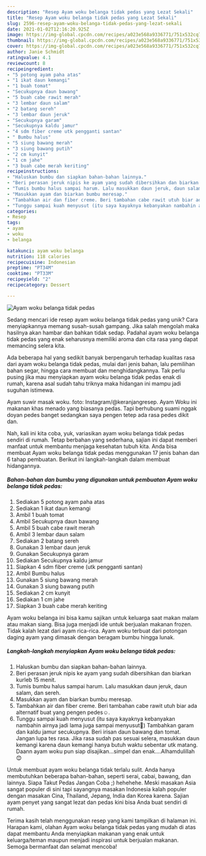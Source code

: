 ```yaml
---
description: "Resep Ayam woku belanga tidak pedas yang Lezat Sekali"
title: "Resep Ayam woku belanga tidak pedas yang Lezat Sekali"
slug: 2596-resep-ayam-woku-belanga-tidak-pedas-yang-lezat-sekali
date: 2021-01-02T12:16:20.925Z
image: https://img-global.cpcdn.com/recipes/a023e568a9336771/751x532cq70/ayam-woku-belanga-tidak-pedas-foto-resep-utama.jpg
thumbnail: https://img-global.cpcdn.com/recipes/a023e568a9336771/751x532cq70/ayam-woku-belanga-tidak-pedas-foto-resep-utama.jpg
cover: https://img-global.cpcdn.com/recipes/a023e568a9336771/751x532cq70/ayam-woku-belanga-tidak-pedas-foto-resep-utama.jpg
author: Janie Schmidt
ratingvalue: 4.1
reviewcount: 8
recipeingredient:
- "5 potong ayam paha atas"
- "1 ikat daun kemangi"
- "1 buah tomat"
- "Secukupnya daun bawang"
- "5 buah cabe rawit merah"
- "3 lembar daun salam"
- "2 batang sereh"
- "3 lembar daun jeruk"
- "Secukupnya garam"
- "Secukupnya kaldu jamur"
- "4 sdm fiber creme utk pengganti santan"
- " Bumbu halus"
- "5 siung bawang merah"
- "3 siung bawang putih"
- "2 cm kunyit"
- "1 cm jahe"
- "3 buah cabe merah keriting"
recipeinstructions:
- "Haluskan bumbu dan siapkan bahan-bahan lainnya."
- "Beri perasan jeruk nipis ke ayam yang sudah dibersihkan dan biarkan kurleb 15 menit."
- "Tumis bumbu halus sampai harum. Lalu masukkan daun jeruk, daun salam, dan sereh."
- "Masukkan ayam dan biarkan bumbu meresap."
- "Tambahkan air dan fiber creme. Beri tambahan cabe rawit utuh biar ada alternatif buat yang pengen pedes☺️."
- "Tunggu sampai kuah menyusut (itu saya kayaknya kebanyakan nambahin airnya jadi lama juga sampai menyusut🤭) Tambahkan garam dan kaldu jamur secukupnya. Beri irisan daun bawang dan tomat. Jangan lupa tes rasa. Jika rasa sudah pas sesuai selera, masukkan daun kemangi karena daun kemangi hanya butuh waktu sebentar utk matang. Daann ayam woku pun siap disajikan...simpel dan enak....Alhamdulillah😊"
categories:
- Resep
tags:
- ayam
- woku
- belanga

katakunci: ayam woku belanga 
nutrition: 118 calories
recipecuisine: Indonesian
preptime: "PT34M"
cooktime: "PT33M"
recipeyield: "2"
recipecategory: Dessert

---
```



![Ayam woku belanga tidak pedas](https://img-global.cpcdn.com/recipes/a023e568a9336771/751x532cq70/ayam-woku-belanga-tidak-pedas-foto-resep-utama.jpg)

Sedang mencari ide resep ayam woku belanga tidak pedas yang unik? Cara menyiapkannya memang susah-susah gampang. Jika salah mengolah maka hasilnya akan hambar dan bahkan tidak sedap. Padahal ayam woku belanga tidak pedas yang enak seharusnya memiliki aroma dan cita rasa yang dapat memancing selera kita.

Ada beberapa hal yang sedikit banyak berpengaruh terhadap kualitas rasa dari ayam woku belanga tidak pedas, mulai dari jenis bahan, lalu pemilihan bahan segar, hingga cara membuat dan menghidangkannya. Tak perlu pusing jika mau menyiapkan ayam woku belanga tidak pedas enak di rumah, karena asal sudah tahu triknya maka hidangan ini mampu jadi suguhan istimewa.

Ayam suwir masak woku. foto: Instagram/@keranjangresep. Ayam Woku ini makanan khas menado yang biasanya pedas. Tapi berhubung suami nggak doyan pedes banget sedangkan saya pengen tetep ada rasa pedes dikit dan.


Nah, kali ini kita coba, yuk, variasikan ayam woku belanga tidak pedas sendiri di rumah. Tetap berbahan yang sederhana, sajian ini dapat memberi manfaat untuk membantu menjaga kesehatan tubuh kita. Anda bisa membuat Ayam woku belanga tidak pedas menggunakan 17 jenis bahan dan 6 tahap pembuatan. Berikut ini langkah-langkah dalam membuat hidangannya.

<!--inarticleads1-->

##### Bahan-bahan dan bumbu yang digunakan untuk pembuatan Ayam woku belanga tidak pedas:

1. Sediakan 5 potong ayam paha atas
1. Sediakan 1 ikat daun kemangi
1. Ambil 1 buah tomat
1. Ambil Secukupnya daun bawang
1. Ambil 5 buah cabe rawit merah
1. Ambil 3 lembar daun salam
1. Sediakan 2 batang sereh
1. Gunakan 3 lembar daun jeruk
1. Gunakan Secukupnya garam
1. Sediakan Secukupnya kaldu jamur
1. Siapkan 4 sdm fiber creme (utk pengganti santan)
1. Ambil  Bumbu halus
1. Gunakan 5 siung bawang merah
1. Gunakan 3 siung bawang putih
1. Sediakan 2 cm kunyit
1. Sediakan 1 cm jahe
1. Siapkan 3 buah cabe merah keriting


Ayam woku belanga ini bisa kamu sajikan untuk keluarga saat makan malam atau makan siang. Bisa juga menjadi ide untuk berjualan makanan frozen. Tidak kalah lezat dari ayam rica-rica. Ayam woku terbuat dari potongan daging ayam yang dimasak dengan beragam bumbu hingga lunak. 

<!--inarticleads2-->

##### Langkah-langkah menyiapkan Ayam woku belanga tidak pedas:

1. Haluskan bumbu dan siapkan bahan-bahan lainnya.
1. Beri perasan jeruk nipis ke ayam yang sudah dibersihkan dan biarkan kurleb 15 menit.
1. Tumis bumbu halus sampai harum. Lalu masukkan daun jeruk, daun salam, dan sereh.
1. Masukkan ayam dan biarkan bumbu meresap.
1. Tambahkan air dan fiber creme. Beri tambahan cabe rawit utuh biar ada alternatif buat yang pengen pedes☺️.
1. Tunggu sampai kuah menyusut (itu saya kayaknya kebanyakan nambahin airnya jadi lama juga sampai menyusut🤭) Tambahkan garam dan kaldu jamur secukupnya. Beri irisan daun bawang dan tomat. Jangan lupa tes rasa. Jika rasa sudah pas sesuai selera, masukkan daun kemangi karena daun kemangi hanya butuh waktu sebentar utk matang. Daann ayam woku pun siap disajikan...simpel dan enak....Alhamdulillah😊


Untuk membuat ayam woku belanga tidak terlalu sulit. Anda hanya membutuhkan beberapa bahan-bahan, seperti serai, cabai, bawang, dan lainnya. Siapa Takut Pedas Jangan Coba ;) hehehehe. Meski masakan Asia sangat populer di sini tapi sayangnya masakan Indonesia kalah populer dengan masakan Cina, Thailand, Jepang, India dan Korea karena. Sajian ayam penyet yang sangat lezat dan pedas kini bisa Anda buat sendiri di rumah. 

Terima kasih telah menggunakan resep yang kami tampilkan di halaman ini. Harapan kami, olahan Ayam woku belanga tidak pedas yang mudah di atas dapat membantu Anda menyiapkan makanan yang enak untuk keluarga/teman maupun menjadi inspirasi untuk berjualan makanan. Semoga bermanfaat dan selamat mencoba!
